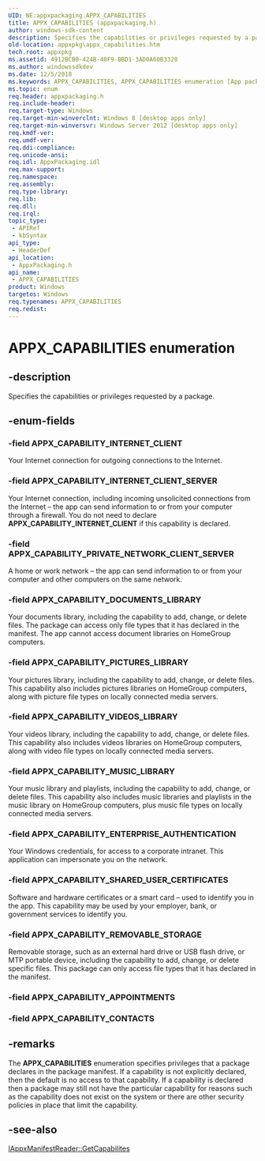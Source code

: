 ```yaml
---
UID: NE:appxpackaging.APPX_CAPABILITIES
title: APPX_CAPABILITIES (appxpackaging.h)
author: windows-sdk-content
description: Specifies the capabilities or privileges requested by a package.
old-location: appxpkg\appx_capabilities.htm
tech.root: appxpkg
ms.assetid: 4912BCB0-424B-40F9-BBD1-3AD0A60B3320
ms.author: windowssdkdev
ms.date: 12/5/2018
ms.keywords: APPX_CAPABILITIES, APPX_CAPABILITIES enumeration [App packaging and management], APPX_CAPABILITY_DOCUMENTS_LIBRARY, APPX_CAPABILITY_ENTERPRISE_AUTHENTICATION, APPX_CAPABILITY_INTERNET_CLIENT, APPX_CAPABILITY_INTERNET_CLIENT_SERVER, APPX_CAPABILITY_MUSIC_LIBRARY, APPX_CAPABILITY_PICTURES_LIBRARY, APPX_CAPABILITY_PRIVATE_NETWORK_CLIENT_SERVER, APPX_CAPABILITY_REMOVABLE_STORAGE, APPX_CAPABILITY_SHARED_USER_CERTIFICATES, APPX_CAPABILITY_VIDEOS_LIBRARY, appxpackaging/APPX_CAPABILITIES, appxpackaging/APPX_CAPABILITY_DOCUMENTS_LIBRARY, appxpackaging/APPX_CAPABILITY_ENTERPRISE_AUTHENTICATION, appxpackaging/APPX_CAPABILITY_INTERNET_CLIENT, appxpackaging/APPX_CAPABILITY_INTERNET_CLIENT_SERVER, appxpackaging/APPX_CAPABILITY_MUSIC_LIBRARY, appxpackaging/APPX_CAPABILITY_PICTURES_LIBRARY, appxpackaging/APPX_CAPABILITY_PRIVATE_NETWORK_CLIENT_SERVER, appxpackaging/APPX_CAPABILITY_REMOVABLE_STORAGE, appxpackaging/APPX_CAPABILITY_SHARED_USER_CERTIFICATES, appxpackaging/APPX_CAPABILITY_VIDEOS_LIBRARY, appxpkg.appx_capabilities
ms.topic: enum
req.header: appxpackaging.h
req.include-header: 
req.target-type: Windows
req.target-min-winverclnt: Windows 8 [desktop apps only]
req.target-min-winversvr: Windows Server 2012 [desktop apps only]
req.kmdf-ver: 
req.umdf-ver: 
req.ddi-compliance: 
req.unicode-ansi: 
req.idl: AppxPackaging.idl
req.max-support: 
req.namespace: 
req.assembly: 
req.type-library: 
req.lib: 
req.dll: 
req.irql: 
topic_type:
 - APIRef
 - kbSyntax
api_type:
 - HeaderDef
api_location:
 - AppxPackaging.h
api_name:
 - APPX_CAPABILITIES
product: Windows
targetos: Windows
req.typenames: APPX_CAPABILITIES
req.redist: 
---
```


# APPX_CAPABILITIES enumeration


## -description


Specifies the capabilities or privileges requested by a package.


## -enum-fields




### -field APPX_CAPABILITY_INTERNET_CLIENT

Your Internet connection for outgoing connections to the Internet.


### -field APPX_CAPABILITY_INTERNET_CLIENT_SERVER

Your Internet connection, including incoming unsolicited connections from the Internet – the app can send information to or from your computer through a firewall. You do not need to declare <b>APPX_CAPABILITY_INTERNET_CLIENT</b> if this capability is declared.


### -field APPX_CAPABILITY_PRIVATE_NETWORK_CLIENT_SERVER

A home or work network – the app can send information to or from your computer and other computers on the same network.


### -field APPX_CAPABILITY_DOCUMENTS_LIBRARY

Your documents library, including the capability to add, change, or delete files. The package can access only file types that it has declared in the manifest. The app cannot access document libraries on HomeGroup computers.


### -field APPX_CAPABILITY_PICTURES_LIBRARY

Your pictures library, including the capability to add, change, or delete files. This capability also includes pictures libraries on HomeGroup computers, along with picture file types on locally connected media servers.


### -field APPX_CAPABILITY_VIDEOS_LIBRARY

Your videos library, including the capability to add, change, or delete files. This capability also includes videos libraries on HomeGroup computers, along with video file types on locally connected media servers.


### -field APPX_CAPABILITY_MUSIC_LIBRARY

Your music library and playlists, including the capability to add, change, or delete files. This capability also includes music libraries and playlists in the music library on HomeGroup computers, plus music file types on locally connected media servers.


### -field APPX_CAPABILITY_ENTERPRISE_AUTHENTICATION

Your Windows credentials, for access to a corporate intranet. This application can impersonate you on the network.


### -field APPX_CAPABILITY_SHARED_USER_CERTIFICATES

Software and hardware certificates or a smart card – used to identify you in the app. This capability may be used by your employer, bank, or government services to identify you.


### -field APPX_CAPABILITY_REMOVABLE_STORAGE

Removable storage, such as an external hard drive or USB flash drive, or MTP portable device, including the capability to add, change, or delete specific files. This package can only access file types that it has declared in the manifest.


### -field APPX_CAPABILITY_APPOINTMENTS


### -field APPX_CAPABILITY_CONTACTS




## -remarks



The <b>APPX_CAPABILITIES</b> enumeration specifies privileges that a package declares in the package manifest. If a capability is not explicitly declared, then the default is no access to that capability. If a capability is declared then  a package may still not have the particular capability for reasons such as the capability does not exist on the system or there are other security policies in place that limit the capability.




## -see-also




<a href="https://msdn.microsoft.com/5FCBD9E9-9A5E-49E1-8B80-8F84EDA8B07C">IAppxManifestReader::GetCapabilites</a>
 

 

